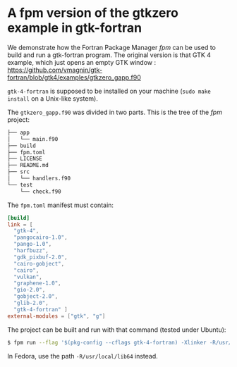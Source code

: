 # A fpm version of the gtkzero example in gtk-fortran

We demonstrate how the Fortran Package Manager *fpm* can be used to build and run a gtk-fortran program. The original version is that GTK 4 example, which just opens an empty GTK window :
https://github.com/vmagnin/gtk-fortran/blob/gtk4/examples/gtkzero_gapp.f90

`gtk-4-fortran` is supposed to be installed on your machine (`sudo make install` on a Unix-like system).

The `gtkzero_gapp.f90` was divided in two parts. This is the tree of the *fpm* project:

```bash
├── app
│   └── main.f90
├── build
├── fpm.toml
├── LICENSE
├── README.md
├── src
│   └── handlers.f90
└── test
    └── check.f90
```

The `fpm.toml` manifest must contain:

```toml
[build]
link = [
  "gtk-4",
  "pangocairo-1.0",
  "pango-1.0",
  "harfbuzz",
  "gdk_pixbuf-2.0",
  "cairo-gobject",
  "cairo",
  "vulkan",
  "graphene-1.0",
  "gio-2.0",
  "gobject-2.0",
  "glib-2.0",
  "gtk-4-fortran" ]
external-modules = ["gtk", "g"]
```

The project can be built and run with that command (tested under Ubuntu):

```bash
$ fpm run --flag '$(pkg-config --cflags gtk-4-fortran) -Xlinker -R/usr/local/lib'
```

In Fedora, use the path `-R/usr/local/lib64` instead.
